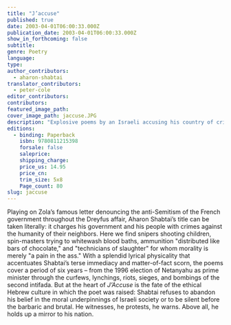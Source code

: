 ```yaml
---
title: "J’accuse"
published: true
date: 2003-04-01T06:00:33.000Z
publication_date: 2003-04-01T06:00:33.000Z
show_in_forthcoming: false
subtitle:
genre: Poetry
language:
type:
author_contributors:
  - aharon-shabtai
translator_contributors:
  - peter-cole
editor_contributors:
contributors:
featured_image_path:
cover_image_path: jaccuse.JPG
description: "Explosive poems by an Israeli accusing his country of crimes against humanity. "
editions:
  - binding: Paperback
    isbn: 9780811215398
    forsale: false
    saleprice:
    shipping_charge:
    price_us: 14.95
    price_cn:
    trim_size: 5x8
    Page_count: 80
slug: jaccuse
---
```


Playing on Zola’s famous letter denouncing the anti-Semitism of the French government throughout the Dreyfus affair, Aharon Shabtai’s title can be taken literally: it charges his government and his people with crimes against the humanity of their neighbors. Here we find snipers shooting children, spin-masters trying to whitewash blood baths, ammunition "distributed like bars of chocolate," and "technicians of slaughter" for whom morality is merely "a pain in the ass." With a splendid lyrical physicality that accentuates Shabtai’s terse immediacy and matter-of-fact scorn, the poems cover a period of six years – from the 1996 election of Netanyahu as prime minister through the curfews, lynchings, riots, sieges, and bombings of the second intifada. But at the heart of _J’Accuse_ is the fate of the ethical Hebrew culture in which the poet was raised: Shabtai refuses to abandon his belief in the moral underpinnings of Israeli society or to be silent before the barbaric and brutal. He witnesses, he protests, he warns. Above all, he holds up a mirror to his nation.

